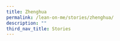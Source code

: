 ```yaml
---
title: Zhenghua
permalink: /lean-on-me/stories/zhenghua/
description: ""
third_nav_title: Stories
---
```


